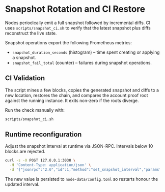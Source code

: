 # Snapshot Rotation and CI Restore

Nodes periodically emit a full snapshot followed by incremental diffs. CI uses
`scripts/snapshot_ci.sh` to verify that the latest snapshot plus diffs reconstruct
the live state.

Snapshot operations export the following Prometheus metrics:

- `snapshot_duration_seconds` (histogram) – time spent creating or applying a snapshot.
- `snapshot_fail_total` (counter) – failures during snapshot operations.

## CI Validation

The script mines a few blocks, copies the generated snapshot and diffs to a new
location, restores the chain, and compares the account proof root against the
running instance. It exits non-zero if the roots diverge.

Run the check manually with:

```bash
scripts/snapshot_ci.sh
```

## Runtime reconfiguration

Adjust the snapshot interval at runtime via JSON-RPC. Intervals below 10 blocks
are rejected.

```bash
curl -s -X POST 127.0.0.1:3030 \
  -H 'Content-Type: application/json' \
  -d '{"jsonrpc":"2.0","id":1,"method":"set_snapshot_interval","params":{"interval":1200}}'
```

The new value is persisted to `node-data/config.toml` so restarts honour the
updated interval.
